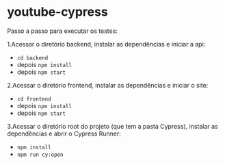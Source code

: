 # youtube-cypress

Passo a passo para executar os testes:

1.Acessar o diretório backend, instalar as dependências e iniciar a api:
  - `cd backend` 
  - depois `npm install`
  - depois `npm start`

2.Acessar o diretório frontend, instalar as dependências e iniciar o site:
  - `cd frontend`
  - depois `npm install`
  - depois `npm start`
  
3.Acessar o diretório root do projeto (que tem a pasta Cypress), instalar as dependências e abrir o Cypress Runner:
  - `npm install`
  - `npm run cy:open`

  
  
